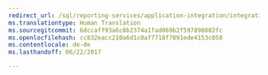 ```yaml
---
redirect_url: /sql/reporting-services/application-integration/integrating-reporting-services-into-applications
ms.translationtype: Human Translation
ms.sourcegitcommit: 6dccaff93a6c8b2374a1fad069b2f597898802fc
ms.openlocfilehash: cc832eacc210a6d1c0af7718f7091ede4153c058
ms.contentlocale: de-de
ms.lasthandoff: 06/22/2017

---
```


